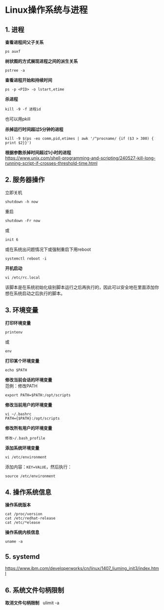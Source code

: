 # Linux操作系统与进程
## 1. 进程
**查看进程间父子关系**  
```
ps auxf
```

**树状图的方式展现进程之间的派生关系**  
```
pstree -a
```

**查看进程开始和持续时间**  
```
ps -p <PID> -o lstart,etime
```

**杀进程**  
```
kill -9 -f 进程id
```
也可以用pkill

**杀掉运行时间超过5分钟的进程**  
```shell
kill -9 $(ps -eo comm,pid,etimes | awk '/^procname/ {if ($3 > 300) { print $2}}')
```

**根据参数杀掉时间超过1小时的进程**  
https://www.unix.com/shell-programming-and-scripting/240527-kill-long-running-script-if-crosses-threshold-time.html  

## 2. 服务器操作
立即关机
```
shutdown -h now
```
重启
```
shutdown -Fr now
```
或
```
init 6
```
或在系统出问题情况下或强制重启下用reboot  
```
systemctl reboot -i
```

**开机启动**  
```
vi /etc/rc.local
```
该脚本是在系统初始化级别脚本运行之后再执行的，因此可以安全地在里面添加你想在系统启动之后执行的脚本。  

## 3. 环境变量
**打印环境变量**  
```
printenv
```
或
```
env
```

**打印某个环境变量**  
```
echo $PATH
```

**修改当前会话的环境变量**  
范例：修改PATH
```
export PATH=$PATH:/opt/scripts
```

**修改当前用户的环境变量**  
```
vi ~/.bashrc
PATH={$PATH}:/opt/scripts
```

**修改所有用户的环境变量**  
```
修改~/.bash_profile
```

**添加系统环境变量**  
```
vi /etc/environment
```
添加内容：`KEY=VALUE`，然后执行：  
```
source /etc/environment
```

## 4. 操作系统信息
**操作系统版本**  
```
cat /proc/version
cat /etc/redhat-release
cat /etc/*elease
```
**操作系统内核信息**  
```
uname -a
```

## 5. systemd
https://www.ibm.com/developerworks/cn/linux/1407_liuming_init3/index.html  

## 6. 系统文件句柄限制
**取消文件句柄限制**  
ulimit -a 

